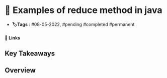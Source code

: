 # 📑 Examples of reduce method in java

- **🏷️Tags** : #08-05-2022,  #pending #completed #permanent

#### 🔗 Links


## Key Takeaways

## Overview

